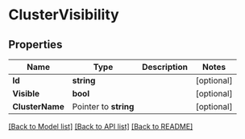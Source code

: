 # ClusterVisibility

## Properties

Name | Type | Description | Notes
------------ | ------------- | ------------- | -------------
**Id** | **string** |  | [optional] 
**Visible** | **bool** |  | [optional] 
**ClusterName** | Pointer to **string** |  | [optional] 

[[Back to Model list]](../README.md#documentation-for-models) [[Back to API list]](../README.md#documentation-for-api-endpoints) [[Back to README]](../README.md)


